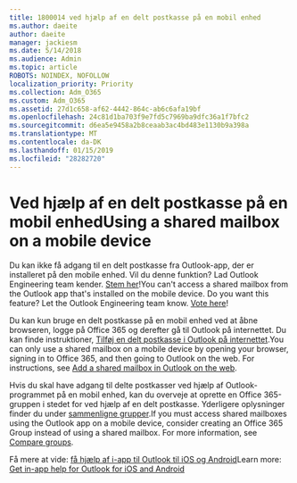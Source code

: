 ```yaml
---
title: 1800014 ved hjælp af en delt postkasse på en mobil enhed
ms.author: daeite
author: daeite
manager: jackiesm
ms.date: 5/14/2018
ms.audience: Admin
ms.topic: article
ROBOTS: NOINDEX, NOFOLLOW
localization_priority: Priority
ms.collection: Adm_O365
ms.custom: Adm_O365
ms.assetid: 27d1c658-af62-4442-864c-ab6c6afa19bf
ms.openlocfilehash: 24c81d1ba703f9e7fd5c7969ba9dfc36a1f7bfc2
ms.sourcegitcommit: d6ea5e9458a2b8ceaab3ac4bd483e1130b9a398a
ms.translationtype: MT
ms.contentlocale: da-DK
ms.lasthandoff: 01/15/2019
ms.locfileid: "28282720"
---
```

# <a name="using-a-shared-mailbox-on-a-mobile-device"></a><span data-ttu-id="2c337-102">Ved hjælp af en delt postkasse på en mobil enhed</span><span class="sxs-lookup"><span data-stu-id="2c337-102">Using a shared mailbox on a mobile device</span></span>

<span data-ttu-id="2c337-p101">Du kan ikke få adgang til en delt postkasse fra Outlook-app, der er installeret på den mobile enhed. Vil du denne funktion? Lad Outlook Engineering team kender. [Stem her](https://go.microsoft.com/fwlink/?linked=862116)!</span><span class="sxs-lookup"><span data-stu-id="2c337-p101">You can't access a shared mailbox from the Outlook app that's installed on the mobile device. Do you want this feature? Let the Outlook Engineering team know. [Vote here](https://go.microsoft.com/fwlink/?linked=862116)!</span></span>
  
<span data-ttu-id="2c337-p102">Du kan kun bruge en delt postkasse på en mobil enhed ved at åbne browseren, logge på Office 365 og derefter gå til Outlook på internettet. Du kan finde instruktioner, [Tilføj en delt postkasse i Outlook på internettet](https://support.office.com/en-us/article/add-a-shared-mailbox-to-outlook-on-the-web-98b5a90d-4e38-415d-a030-f09a4cd28207).</span><span class="sxs-lookup"><span data-stu-id="2c337-p102">You can only use a shared mailbox on a mobile device by opening your browser, signing in to Office 365, and then going to Outlook on the web. For instructions, see [Add a shared mailbox in Outlook on the web](https://support.office.com/en-us/article/add-a-shared-mailbox-to-outlook-on-the-web-98b5a90d-4e38-415d-a030-f09a4cd28207).</span></span>
  
<span data-ttu-id="2c337-p103">Hvis du skal have adgang til delte postkasser ved hjælp af Outlook-programmet på en mobil enhed, kan du overveje at oprette en Office 365-gruppen i stedet for ved hjælp af en delt postkasse. Yderligere oplysninger finder du under [sammenligne grupper](https://support.office.com/article/758759ad-63ee-4ea9-90a3-39f941897b7d.aspx).</span><span class="sxs-lookup"><span data-stu-id="2c337-p103">If you must access shared mailboxes using the Outlook app on a mobile device, consider creating an Office 365 Group instead of using a shared mailbox. For more information, see [Compare groups](https://support.office.com/article/758759ad-63ee-4ea9-90a3-39f941897b7d.aspx).</span></span>
  
<span data-ttu-id="2c337-111">Få mere at vide: [få hjælp af i-app til Outlook til iOS og Android](https://support.office.com/en-us/article/Get-in-app-help-for-Outlook-for-iOS-and-Android-218a22d1-9fa5-4889-b689-de1c63493243)</span><span class="sxs-lookup"><span data-stu-id="2c337-111">Learn more: [Get in-app help for Outlook for iOS and Android](https://support.office.com/en-us/article/Get-in-app-help-for-Outlook-for-iOS-and-Android-218a22d1-9fa5-4889-b689-de1c63493243)</span></span>
  

